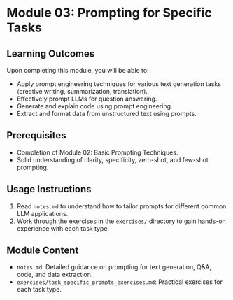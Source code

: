 # Module 03: Prompting for Specific Tasks

## Learning Outcomes

Upon completing this module, you will be able to:

*   Apply prompt engineering techniques for various text generation tasks (creative writing, summarization, translation).
*   Effectively prompt LLMs for question answering.
*   Generate and explain code using prompt engineering.
*   Extract and format data from unstructured text using prompts.

## Prerequisites

*   Completion of Module 02: Basic Prompting Techniques.
*   Solid understanding of clarity, specificity, zero-shot, and few-shot prompting.

## Usage Instructions

1.  Read `notes.md` to understand how to tailor prompts for different common LLM applications.
2.  Work through the exercises in the `exercises/` directory to gain hands-on experience with each task type.

## Module Content

*   `notes.md`: Detailed guidance on prompting for text generation, Q&A, code, and data extraction.
*   `exercises/task_specific_prompts_exercises.md`: Practical exercises for each task type.


